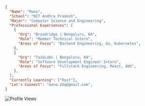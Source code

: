 ```json
{
  "Name": "Mano",
  "School": "NIT Andhra Pradesh",
  "Major": "Computer Science and Engineering",
  "Professional Experiences": [
    {
      "Org": "Broadridge | Bengaluru, KA",
      "Role": "Member Technical Intern",
      "Areas of Focus": "Backend Engineering, Go, Kubernetes",
    },
    {
      "Org": "TaskLabs | Bengaluru, KA",
      "Role": "Software Development Engineer Intern",
      "Areas of Focus": "Fullstack Engineering, React, AWS",
    },
  ],
  "Currently Learning": ["Rust"],
  "Let's Connect": "mano.26q@gmail.com",
}
```

<!-- <a href="https://www.buymeacoffee.com/mano26" rel=noreferrer target="_blank">buy me a coffee</a> -->

<img alt="Profile Views" src="https://komarev.com/ghpvc/?username=Mano-08&color=brightgreen&label=Profile+Views" />

<!--<div align="center">
  <a href="https://holopin.io/mano26"><img src="https://holopin.me/@mano26" /></a>
</div>-->
